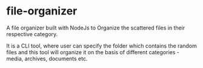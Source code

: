 # file-organizer
A file organizer built with NodeJs to Organize the scattered files in their respective category.

It is a CLI tool, where user can specify the folder which contains the random files and this tool will organize it on the basis of different categories - media, archives, documents etc. 
